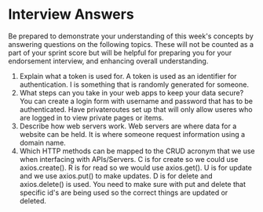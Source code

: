 # Interview Answers
Be prepared to demonstrate your understanding of this week's concepts by answering questions on the following topics. These will not be counted as a part of your sprint score but will be helpful for preparing you for your endorsement interview, and enhancing overall understanding.


1. Explain what a token is used for.
    A token is used as an identifier for authentication. I is something that is randomly generated for someone.
2. What steps can you take in your web apps to keep your data secure?
    You can create a login form with username and password that has to be authenticated. Have privateroutes set up that will only allow useres who are logged in to view private pages or items.
3. Describe how web servers work.
    Web servers are where data for a website can be held. It is where someone request information using a domain name. 
4. Which HTTP methods can be mapped to the CRUD acronym that we use when interfacing with APIs/Servers.
    C is for create so we could use axios.create().
    R is for read so we would use axios.get().
    U is for update and we use axios.put() to make updates.
    D is for delete and axios.delete() is used. You need to make sure with put and delete that specific id's are being used so the correct things are updated or deleted.